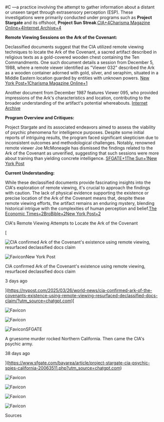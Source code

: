  #C —a practice involving the attempt to gather information about a distant or unseen target through extrasensory perception (ESP). These investigations were primarily conducted under programs such as **Project Stargate** and its offshoot, **Project Sun Streak**.​[CIA+4Charisma Magazine Online+4Internet Archive+4](https://mycharisma.com/culture/did-the-cia-actually-uncover-the-ark-of-the-covenant/?utm_source=chatgpt.com)

**Remote Viewing Sessions on the Ark of the Covenant:**

Declassified documents suggest that the CIA utilized remote viewing techniques to locate the Ark of the Covenant, a sacred artifact described in religious texts as a gold-covered wooden chest containing the Ten Commandments. One such document details a session from December 5, 1988, where a remote viewer identified as "Viewer 032" described the Ark as a wooden container adorned with gold, silver, and seraphim, situated in a Middle Eastern location guarded by entities with unknown powers. ​[New York Post+1Charisma Magazine Online+1](https://nypost.com/2025/03/26/world-news/cia-confirmed-ark-of-the-covenants-existence-using-remote-viewing-resurfaced-declassified-docs-claim/?utm_source=chatgpt.com)

Another document from December 1987 features Viewer 095, who provided impressions of the Ark's characteristics and location, contributing to the broader understanding of the artifact's potential whereabouts. ​[Internet Archive](https://archive.org/details/CIA-RDP96-00789R001601010001-2?utm_source=chatgpt.com)

**Program Overview and Critiques:**

Project Stargate and its associated endeavors aimed to assess the viability of psychic phenomena for intelligence purposes. Despite some initial reports of intriguing results, the program faced significant skepticism due to inconsistent outcomes and methodological challenges. Notably, renowned remote viewer Joe McMoneagle has dismissed the findings related to the Ark of the Covenant as unverified, suggesting that such sessions were more about training than yielding concrete intelligence. ​[SFGATE+1The Sun+1](https://www.sfgate.com/bayarea/article/project-stargate-cia-psychic-spies-california-20063511.php?utm_source=chatgpt.com)[New York Post](https://nypost.com/2025/03/26/world-news/cia-confirmed-ark-of-the-covenants-existence-using-remote-viewing-resurfaced-declassified-docs-claim/?utm_source=chatgpt.com)

**Current Understanding:**

While these declassified documents provide fascinating insights into the CIA's exploration of remote viewing, it's crucial to approach the findings with caution. The lack of physical evidence supporting the existence or precise location of the Ark of the Covenant means that, despite these remote viewing efforts, the artifact remains an enduring mystery, blending historical intrigue with the complexities of human perception and belief.​[The Economic Times+2BroBible+2New York Post+2](https://brobible.com/culture/article/declassified-cia-documents-located-ark-covenant/?utm_source=chatgpt.com)

CIA's Remote Viewing Attempts to Locate the Ark of the Covenant

[

![CIA confirmed Ark of the Covenant's existence using remote viewing, resurfaced declassified docs claim](https://nypost.com/wp-content/uploads/sites/2/2025/03/101159633.jpg?quality=90&resize=500&strip=all)

![Favicon](https://www.google.com/s2/favicons?domain=https://nypost.com&sz=32)New York Post

CIA confirmed Ark of the Covenant's existence using remote viewing, resurfaced declassified docs claim

3 days ago



](https://nypost.com/2025/03/26/world-news/cia-confirmed-ark-of-the-covenants-existence-using-remote-viewing-resurfaced-declassified-docs-claim/?utm_source=chatgpt.com)[

![Favicon](https://www.google.com/s2/favicons?domain=https://www.sfgate.com&sz=256)

![Favicon](https://www.google.com/s2/favicons?domain=https://www.sfgate.com&sz=128)

![Favicon](https://www.google.com/s2/favicons?domain=https://www.sfgate.com&sz=32)SFGATE

A gruesome murder rocked Northern California. Then came the CIA's psychic army.

38 days ago



](https://www.sfgate.com/bayarea/article/project-stargate-cia-psychic-spies-california-20063511.php?utm_source=chatgpt.com)

![Favicon](https://www.google.com/s2/favicons?domain=https://www.sfgate.com&sz=32)

![Favicon](https://www.google.com/s2/favicons?domain=https://archive.org&sz=32)

![Favicon](https://www.google.com/s2/favicons?domain=https://nypost.com&sz=32)

![Favicon](https://www.google.com/s2/favicons?domain=https://mycharisma.com&sz=32)

Sources